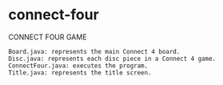 # connect-four

  CONNECT FOUR GAME 
  
	Board.java: represents the main Connect 4 board.
	Disc.java: represents each disc piece in a Connect 4 game.
	ConnectFour.java: executes the program.
	Title.java: represents the title screen.
